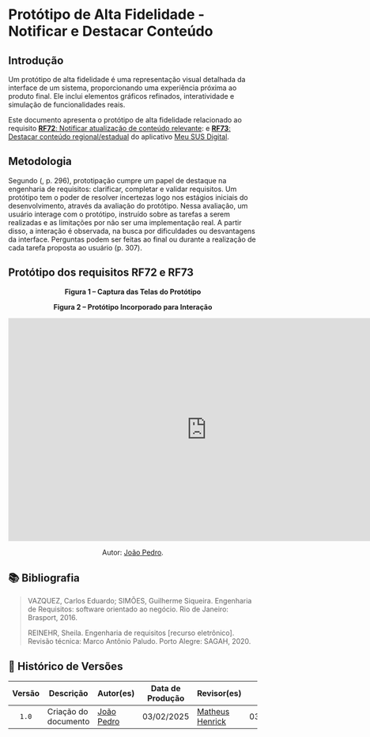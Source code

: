 # Protótipo de Alta Fidelidade - Notificar e Destacar Conteúdo

## Introdução

Um protótipo de alta fidelidade é uma representação visual detalhada da interface de um sistema, proporcionando uma experiência próxima ao produto final. Ele inclui elementos gráficos refinados, interatividade e simulação de funcionalidades reais.

Este documento apresenta o protótipo de alta fidelidade relacionado ao requisito [**RF72**: Notificar atualização de conteúdo relevante](../elicitacao/requisitos-elicitados.md/#RF72): e [**RF73**: Destacar conteúdo regional/estadual](../elicitacao/requisitos-elicitados.md/#RF73) do aplicativo [Meu SUS Digital](https://meususdigital.saude.gov.br/).

## Metodologia

Segundo (, p. 296), prototipação cumpre um papel de destaque na engenharia de requisitos: clarificar, completar e validar requisitos. Um protótipo tem o poder de resolver incertezas logo nos estágios iniciais do desenvolvimento, através da avaliação do protótipo. Nessa avaliação, um usuário interage com o protótipo, instruído sobre as tarefas a serem realizadas e as limitações por não ser uma implementação real. A partir disso, a interação é observada, na busca por dificuldades ou desvantagens da interface. Perguntas podem ser feitas ao final ou durante a realização de cada tarefa proposta ao usuário (p. 307).

## Protótipo dos requisitos RF72 e RF73

<div align="center">
    <p><strong>Figura 1 – Captura das Telas do Protótipo</strong></p>
</div>

<div align="center">
    <p><strong>Figura 2 – Protótipo Incorporado para Interação</strong></p>
</div>

<iframe style="border: 1px solid rgba(0, 0, 0, 0.1);" width="800" height="450" src="https://embed.figma.com/proto/fQzhBjwlGi4LyHWTWiJibW/Meu-SUS-Digital?node-id=35-75&p=f&scaling=scale-down&content-scaling=fixed&page-id=0%3A1&starting-point-node-id=35%3A75&embed-host=share" allowfullscreen></iframe>

</center>

<div align="center">
    <p>Autor: <a href="https://github.com/JoosPerro">João Pedro</a>.</p>
</div>

## 📚 Bibliografia

> VAZQUEZ, Carlos Eduardo; SIMÕES, Guilherme Siqueira. Engenharia de Requisitos: software orientado ao negócio. Rio de Janeiro: Brasport, 2016.
>
> REINEHR, Sheila. Engenharia de requisitos [recurso eletrônico]. Revisão técnica: Marco Antônio Paludo. Porto Alegre: SAGAH, 2020.

## 📑 Histórico de Versões

| Versão | Descrição | Autor(es) | Data de Produção | Revisor(es) | Data de Revisão |
| :----: | --------- | --------- | :--------------: | ----------- | :-------------: |
| `1.0`  | Criação do documento | [João Pedro](https://github.com/JoosPerro) | 03/02/2025 | [Matheus Henrick](https://github.com/MatheusHenrickSantos) | 03/02/2025 |
